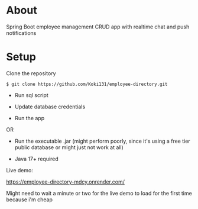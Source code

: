 # About

Spring Boot employee management CRUD app with realtime chat and push notifications

# Setup 

Clone the repository

```
$ git clone https://github.com/Koki131/employee-directory.git
```

- Run sql script

- Update database credentials

- Run the app

OR

- Run the executable .jar (might perform poorly, since it's using a free tier public database or might just not work at all)

- Java 17+ required

 Live demo:

 https://employee-directory-mdcy.onrender.com/

Might need to wait a minute or two for the live demo to load for the first time because i'm cheap
 
  

